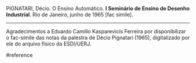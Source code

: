 PIGNATARI, Décio. O Ensino Automático. **I Seminário de Ensino de Desenho Industrial**. Rio de Janeiro, junho de 1965 [fac símile].

---
Agradecimentos a Eduardo Camillo Kasparevicis Ferreira por disponibilizar o fac-símile das notas da palestra de Décio Pignatari (1965), digitalizado por ele do arquivo físico da ESDI/UERJ.

#reference